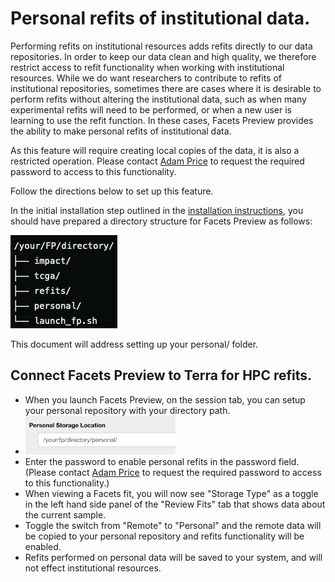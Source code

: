 # Personal refits of institutional data.
Performing refits on institutional resources adds refits directly to our data repositories.  In order to keep our data clean and high quality, we therefore restrict access to refit functionality
when working with institutional resources.  While we do want researchers to contribute to refits of institutional repositories, sometimes there are cases where it is desirable to perform refits without 
altering the institutional data, such as when many experimental refits will need to be performed, or when a new user is learning to use the refit function.  In these cases, Facets Preview provides
the ability to make personal refits of institutional data.  

As this feature will require creating local copies of the data, it is also a restricted operation.  Please contact [Adam Price](pricea2@mskcc.org) to request the required password to access to this functionality.

Follow the directions below to set up this feature.

In the initial installation step outlined in the [installation instructions](setup.md), you should have prepared a directory structure for Facets Preview as follows:

![Directory Structure](../images/dirStruct.png)

This document will address setting up your personal/ folder.

## Connect Facets Preview to Terra for HPC refits.
* When you launch Facets Preview, on the session tab, you can setup your personal repository with your directory path.
*    <img src="../images/personal_repo_path.png" alt="Personal Repository Configuration" width="50%">
* Enter the password to enable personal refits in the password field. (Please contact [Adam Price](pricea2@mskcc.org) to request the required password to access to this functionality.)
* When viewing a Facets fit, you will now see "Storage Type" as a toggle in the left hand side panel of the "Review Fits" tab that shows data about the current sample.
* Toggle the switch from "Remote" to "Personal" and the remote data will be copied to your personal repository and refits functionality will be enabled.
* Refits performed on personal data will be saved to your system, and will not effect institutional resources.


